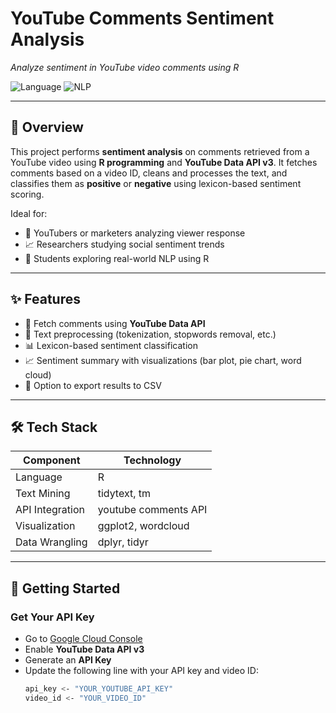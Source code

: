 # YouTube Comments Sentiment Analysis 
_Analyze sentiment in YouTube video comments using R_

![Language](https://img.shields.io/badge/Language-R-blue)
![NLP](https://img.shields.io/badge/Sentiment-Analysis-orange)

---

## 📌 Overview

This project performs **sentiment analysis** on comments retrieved from a YouTube video using **R programming** and **YouTube Data API v3**. It fetches comments based on a video ID, cleans and processes the text, and classifies them as **positive** or **negative** using lexicon-based sentiment scoring.

Ideal for:
- 🎥 YouTubers or marketers analyzing viewer response  
- 📈 Researchers studying social sentiment trends  
- 🧠 Students exploring real-world NLP using R  

---

## ✨ Features

- 🔑 Fetch comments using **YouTube Data API**  
- 🧹 Text preprocessing (tokenization, stopwords removal, etc.)  
- 📊 Lexicon-based sentiment classification  
- 📈 Sentiment summary with visualizations (bar plot, pie chart, word cloud)  
- 📁 Option to export results to CSV

---

## 🛠️ Tech Stack

| Component         | Technology               |
|-------------------|--------------------------|
| Language          | R                        |
| Text Mining       | tidytext, tm  
| API Integration   | youtube comments API  |
| Visualization     | ggplot2, wordcloud  |
| Data Wrangling    | dplyr, tidyr  |

---

## 🚀 Getting Started

### Get Your API Key

- Go to [Google Cloud Console](https://console.cloud.google.com/)
- Enable **YouTube Data API v3**
- Generate an **API Key**
- Update the following line with your API key and video ID:
  ```bash
  api_key <- "YOUR_YOUTUBE_API_KEY"
  video_id <- "YOUR_VIDEO_ID"
  ```



